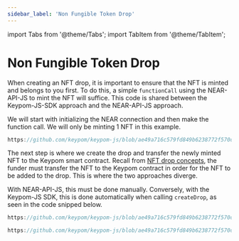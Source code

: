 ```yaml
---
sidebar_label: 'Non Fungible Token Drop'
---
```

import Tabs from '@theme/Tabs';
import TabItem from '@theme/TabItem';

# Non Fungible Token Drop
When creating an NFT drop, it is important to ensure that the NFT is minted and belongs to you first. To do this, a simple `functionCall` using the NEAR-API-JS to mint the NFT will suffice. This code is shared between the Keypom-JS-SDK approach and the NEAR-API-JS approach.

We will start with initializing the NEAR connection and then make the function call. We will only be minting 1 NFT in this example.

```js reference
https://github.com/keypom/keypom-js/blob/ae49a716c579fd849b6238772f570db5e636246a/docs-examples/keypom-js-sdk/nft-example.js#L17-L37
```

The next step is where we create the drop and transfer the newly minted NFT to the Keypom smart contract. Recall from [NFT drop concepts](/Concepts/Keypom%20Protocol/Github%20Readme/Types%20of%20Drops/nftdrops.md), the funder must transfer the NFT to the Keypom contract in order for the NFT to be added to the drop. This is where the two approaches diverge. 

With NEAR-API-JS, this must be done manually. Conversely, with the Keypom-JS SDK, this is done automatically when calling `createDrop`, as seen in the code snipped below. 

<Tabs>
<TabItem value="KPJS" label="🔑Keypom-JS SDK">

```js reference
https://github.com/keypom/keypom-js/blob/ae49a716c579fd849b6238772f570db5e636246a/docs-examples/keypom-js-sdk/nft-example.js#L39-L62
```

</TabItem>
<TabItem value="NRJS" label="💻NEAR-API-JS">

```js reference
https://github.com/keypom/keypom-js/blob/ae49a716c579fd849b6238772f570db5e636246a/docs-examples/near-api-js/nft-near-example.js#L29-L79
```

</TabItem>
</Tabs>